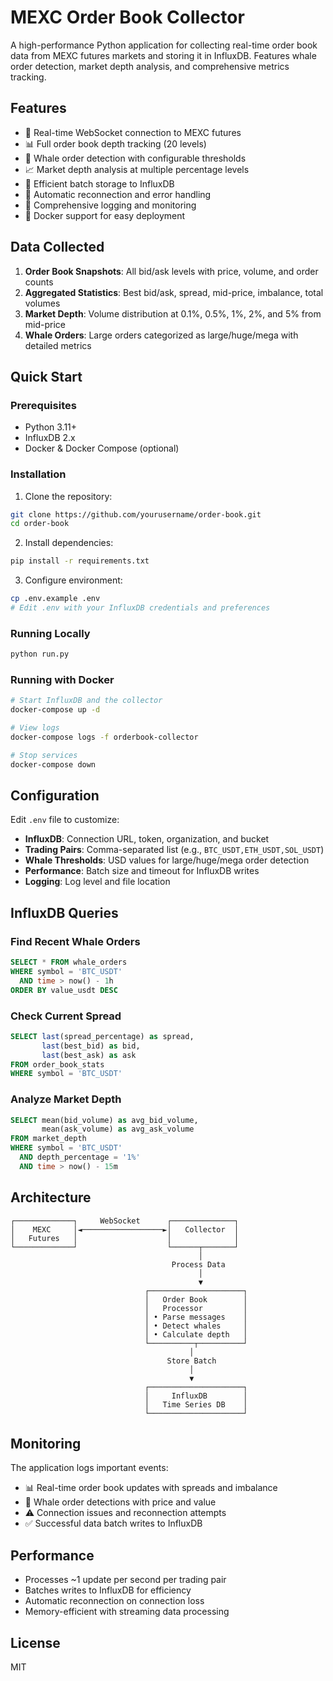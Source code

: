 # MEXC Order Book Collector

A high-performance Python application for collecting real-time order book data from MEXC futures markets and storing it in InfluxDB. Features whale order detection, market depth analysis, and comprehensive metrics tracking.

## Features

- 🚀 Real-time WebSocket connection to MEXC futures
- 📊 Full order book depth tracking (20 levels)
- 🐋 Whale order detection with configurable thresholds
- 📈 Market depth analysis at multiple percentage levels
- 💾 Efficient batch storage to InfluxDB
- 🔄 Automatic reconnection and error handling
- 📝 Comprehensive logging and monitoring
- 🐳 Docker support for easy deployment

## Data Collected

1. **Order Book Snapshots**: All bid/ask levels with price, volume, and order counts
2. **Aggregated Statistics**: Best bid/ask, spread, mid-price, imbalance, total volumes
3. **Market Depth**: Volume distribution at 0.1%, 0.5%, 1%, 2%, and 5% from mid-price
4. **Whale Orders**: Large orders categorized as large/huge/mega with detailed metrics

## Quick Start

### Prerequisites

- Python 3.11+
- InfluxDB 2.x
- Docker & Docker Compose (optional)

### Installation

1. Clone the repository:
```bash
git clone https://github.com/yourusername/order-book.git
cd order-book
```

2. Install dependencies:
```bash
pip install -r requirements.txt
```

3. Configure environment:
```bash
cp .env.example .env
# Edit .env with your InfluxDB credentials and preferences
```

### Running Locally

```bash
python run.py
```

### Running with Docker

```bash
# Start InfluxDB and the collector
docker-compose up -d

# View logs
docker-compose logs -f orderbook-collector

# Stop services
docker-compose down
```

## Configuration

Edit `.env` file to customize:

- **InfluxDB**: Connection URL, token, organization, and bucket
- **Trading Pairs**: Comma-separated list (e.g., `BTC_USDT,ETH_USDT,SOL_USDT`)
- **Whale Thresholds**: USD values for large/huge/mega order detection
- **Performance**: Batch size and timeout for InfluxDB writes
- **Logging**: Log level and file location

## InfluxDB Queries

### Find Recent Whale Orders
```sql
SELECT * FROM whale_orders
WHERE symbol = 'BTC_USDT'
  AND time > now() - 1h
ORDER BY value_usdt DESC
```

### Check Current Spread
```sql
SELECT last(spread_percentage) as spread,
       last(best_bid) as bid,
       last(best_ask) as ask
FROM order_book_stats
WHERE symbol = 'BTC_USDT'
```

### Analyze Market Depth
```sql
SELECT mean(bid_volume) as avg_bid_volume,
       mean(ask_volume) as avg_ask_volume
FROM market_depth
WHERE symbol = 'BTC_USDT'
  AND depth_percentage = '1%'
  AND time > now() - 15m
```

## Architecture

```
┌─────────────┐     WebSocket      ┌──────────────┐
│    MEXC     │◄──────────────────►│   Collector  │
│   Futures   │                    │              │
└─────────────┘                    └──────┬───────┘
                                          │
                                    Process Data
                                          │
                                          ▼
                              ┌─────────────────────┐
                              │   Order Book        │
                              │   Processor         │
                              │ • Parse messages    │
                              │ • Detect whales     │
                              │ • Calculate depth   │
                              └──────────┬──────────┘
                                        │
                                   Store Batch
                                        │
                                        ▼
                              ┌─────────────────────┐
                              │     InfluxDB        │
                              │   Time Series DB    │
                              └─────────────────────┘
```

## Monitoring

The application logs important events:

- 📊 Real-time order book updates with spreads and imbalance
- 🐋 Whale order detections with price and value
- ⚠️ Connection issues and reconnection attempts
- ✅ Successful data batch writes to InfluxDB

## Performance

- Processes ~1 update per second per trading pair
- Batches writes to InfluxDB for efficiency
- Automatic reconnection on connection loss
- Memory-efficient with streaming data processing

## License

MIT
